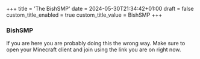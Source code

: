 +++
title = 'The BishSMP'
date = 2024-05-30T21:34:42+01:00
draft = false
custom_title_enabled = true
custom_title_value = BishSMP
+++

### BishSMP

If you are here you are probably doing this the wrong way. Make sure to open your Minecraft client and join using the link you are on right now.